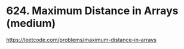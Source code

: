# 624. Maximum Distance in Arrays (medium)

https://leetcode.com/problems/maximum-distance-in-arrays
